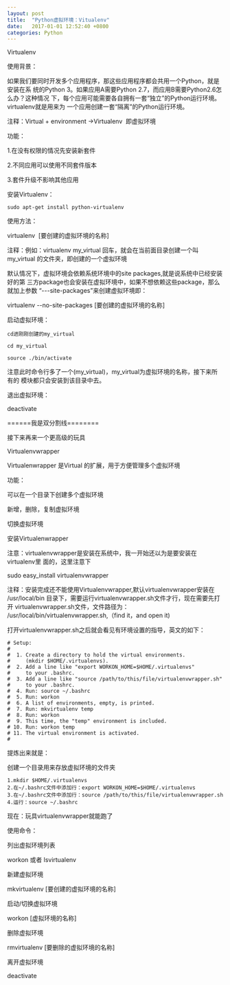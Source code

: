 ```yaml
---
layout: post
title:  "Python虚拟环境：Vitualenv"
date:   2017-01-01 12:52:40 +0800
categories: Python
---
```


Virtualenv

使用背景：

如果我们要同时开发多个应用程序，那这些应用程序都会共用一个Python，就是安装在系
统的Python 3。如果应用A需要Python 2.7，而应用B需要Python2.6怎么办？这种情况
下，每个应用可能需要各自拥有一套“独立”的Python运行环境。virtualenv就是用来为
一个应用创建一套“隔离”的Python运行环境。

注释：Virtual + environment ->Virtualenv  即虚拟环境

功能：

1.在没有权限的情况先安装新套件

2.不同应用可以使用不同套件版本

3.套件升级不影响其他应用

安装Virtualenv：
```
sudo apt-get install python-virtualenv
```

使用方法：

virtualenv  [要创建的虚拟环境的名称]

注释：例如：virtualenv my_virtual 回车，就会在当前面目录创建一个叫my_virtual
的文件夹，即创建的一个虚拟环境

默认情况下，虚拟环境会依赖系统环境中的site packages,就是说系统中已经安装好的第
三方package也会安装在虚拟环境中，如果不想依赖这些package，那么就加上参数
“---site-packages”来创建虚拟环境即：

virtualenv --no-site-packages [要创建的虚拟环境的名称]

启动虚拟环境：
```
cd进刚刚创建的my_virtual

cd my_virtual

source ./bin/activate
```

注意此时命令行多了一个(my_virtual)，my_virtual为虚拟环境的名称，接下来所有的
模块都只会安装到该目录中去。

退出虚拟环境：

deactivate

======我是双分割线========

接下来再来一个更高级的玩具

Virtualenvwrapper

Virtualenwrapper 是Virtual 的扩展，用于方便管理多个虚拟环境

功能：

可以在一个目录下创建多个虚拟环境

新增，删除，复制虚拟环境

切换虚拟环境

安装Virtualenwrapper

注意：virtualenvwrapper是安装在系统中，我一开始还以为是要安装在virtualenv里
面的，这里注意下

sudo easy_install virtualenvwrapper

注释：安装完成还不能使用Virtualenvwrapper,默认virtualenvwrapper安装在
/usr/local/bin 目录下，需要运行virtualenvwrapper.sh文件才行，现在需要先打开
virtualenvwrapper.sh文件，文件路径为：
/usr/local/bin/virtualenvwrapper.sh,（find it，and open it)

打开virtualenvwrapper.sh之后就会看见有环境设置的指导，英文的如下：

```
# Setup:
#
#  1. Create a directory to hold the virtual environments.
#     (mkdir $HOME/.virtualenvs).
#  2. Add a line like "export WORKON_HOME=$HOME/.virtualenvs"
#     to your .bashrc.
#  3. Add a line like "source /path/to/this/file/virtualenvwrapper.sh"
#     to your .bashrc.
#  4. Run: source ~/.bashrc
#  5. Run: workon
#  6. A list of environments, empty, is printed.
#  7. Run: mkvirtualenv temp
#  8. Run: workon
#  9. This time, the "temp" environment is included.
# 10. Run: workon temp
# 11. The virtual environment is activated.
#
```

提炼出来就是：

创建一个目录用来存放虚拟环境的文件夹

````
1.mkdir $HOME/.virtualenvs
2.在~/.bashrc文件中添加行：export WORKON_HOME=$HOME/.virtualenvs
3.在~/.bashrc文件中添加行：source /path/to/this/file/virtualenvwrapper.sh
4.运行：source ~/.bashrc
````

现在：玩具virtualenvwrapper就能跑了

使用命令：

列出虚拟环境列表

workon 或者 lsvirtualenv

新建虚拟环境

mkvirtualenv [要创建的虚拟环境的名称]

启动/切换虚拟环境

workon [虚拟环境的名称]

删除虚拟环境

rmvirtualenv [要删除的虚拟环境的名称]

离开虚拟环境

deactivate

